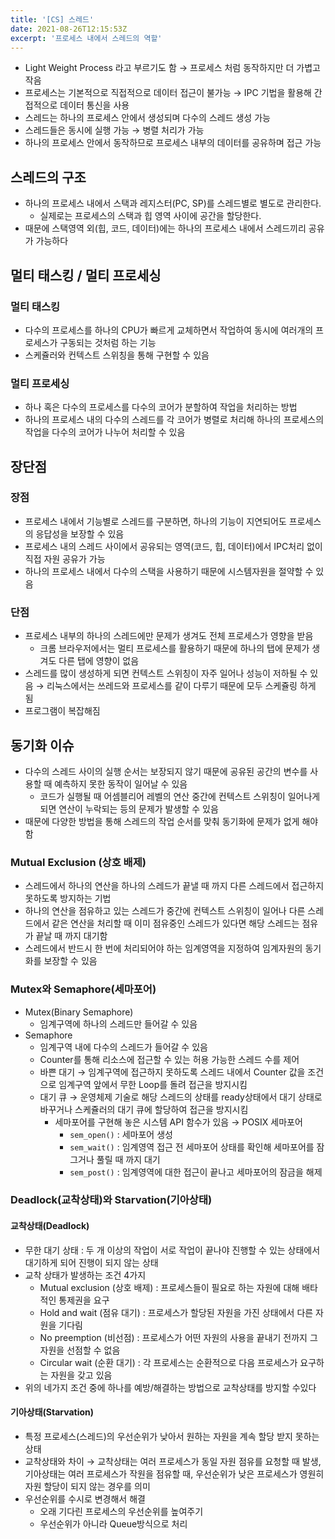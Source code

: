 ```yaml
---
title: '[CS] 스레드'
date: 2021-08-26T12:15:53Z
excerpt: '프로세스 내에서 스레드의 역할'
---
```


- Light Weight Process 라고 부르기도 함 → 프로세스 처럼 동작하지만 더 가볍고 작음
- 프로세스는 기본적으로 직접적으로 데이터 접근이 불가능 → IPC 기법을 활용해 간접적으로 데이터 통신을 사용
- 스레드는 하나의 프로세스 안에서 생성되며 다수의 스레드 생성 가능
- 스레드들은 동시에 실행 가능 → 병렬 처리가 가능
- 하나의 프로세스 안에서 동작하므로 프로세스 내부의 데이터를 공유하며 접근 가능

## 스레드의 구조

- 하나의 프로세스 내에서 스택과 레지스터(PC, SP)를 스레드별로 별도로 관리한다.
  - 실제로는 프로세스의 스택과 힙 영역 사이에 공간을 할당한다.
- 때문에 스택영역 외(힙, 코드, 데이터)에는 하나의 프로세스 내에서 스레드끼리 공유가 가능하다

## 멀티 태스킹 / 멀티 프로세싱

### 멀티 태스킹

- 다수의 프로세스를 하나의 CPU가 빠르게 교체하면서 작업하여 동시에 여러개의 프로세스가 구동되는 것처럼 하는 기능
- 스케쥴러와 컨텍스트 스위칭을 통해 구현할 수 있음

### 멀티 프로세싱

- 하나 혹은 다수의 프로세스를 다수의 코어가 분할하여 작업을 처리하는 방법
- 하나의 프로세스 내의 다수의 스레드를 각 코어가 병렬로 처리해 하나의 프로세스의 작업을 다수의 코어가 나누어 처리할 수 있음

## 장단점

### 장점

- 프로세스 내에서 기능별로 스레드를 구분하면, 하나의 기능이 지연되어도 프로세스의 응답성을 보장할 수 있음
- 프로세스 내의 스레드 사이에서 공유되는 영역(코드, 힙, 데이터)에서 IPC처리 없이 직접 자원 공유가 가능
- 하나의 프로세스 내에서 다수의 스택을 사용하기 때문에 시스템자원을 절약할 수 있음

### 단점

- 프로세스 내부의 하나의 스레드에만 문제가 생겨도 전체 프로세스가 영향을 받음
  - 크롬 브라우저에서는 멀티 프로세스를 활용하기 때문에 하나의 탭에 문제가 생겨도 다른 탭에 영향이 없음
- 스레드를 많이 생성하게 되면 컨텍스트 스위칭이 자주 일어나 성능이 저하될 수 있음 → 리눅스에서는 쓰레드와 프로세스를 같이 다루기 때문에 모두 스케쥴링 하게 됨
- 프로그램이 복잡해짐

## 동기화 이슈

- 다수의 스레드 사이의 실행 순서는 보장되지 않기 때문에 공유된 공간의 변수를 사용할 때 예측하지 못한 동작이 일어날 수 있음
  - 코드가 실행될 때 어셈블리어 레벨의 연산 중간에 컨텍스트 스위칭이 일어나게 되면 연산이 누락되는 등의 문제가 발생할 수 있음
- 때문에 다양한 방법을 통해 스레드의 작업 순서를 맞춰 동기화에 문제가 없게 해야함

### Mutual Exclusion (상호 배제)

- 스레드에서 하나의 연산을 하나의 스레드가 끝낼 때 까지 다른 스레드에서 접근하지 못하도록 방지하는 기법
- 하나의 연산을 점유하고 있는 스레드가 중간에 컨텍스트 스위칭이 일어나 다른 스레드에서 같은 연산을 처리할 때 이미 점유중인 스레드가 있다면 해당 스레드는 점유가 끝날 때 까지 대기함
- 스레드에서 반드시 한 번에 처리되어야 하는 임계영역을 지정하여 임계자원의 동기화를 보장할 수 있음

### Mutex와 Semaphore(세마포어)

- Mutex(Binary Semaphore)
  - 임계구역에 하나의 스레드만 들어갈 수 있음
- Semaphore
  - 임계구역 내에 다수의 스레드가 들어갈 수 있음
  - Counter를 통해 리소스에 접근할 수 있는 허용 가능한 스레드 수를 제어
  - 바쁜 대기 → 임계구역에 접근하지 못하도록 스레드 내에서 Counter 값을 조건으로 임계구역 앞에서 무한 Loop를 돌려 접근을 방지시킴
  - 대기 큐 → 운영체제 기술로 해당 스레드의 상태를 ready상태에서 대기 상태로 바꾸거나 스케쥴러의 대기 큐에 할당하여 접근을 방지시킴
    - 세마포어를 구현해 놓은 시스템 API 함수가 있음 → POSIX 세마포어
      - `sem_open()` : 세마포어 생성
      - `sem_wait()` : 임계영역 접근 전 세마포어 상태를 확인해 세마포어를 잠그거나 풀릴 때 까지 대기
      - `sem_post()` : 임계영역에 대한 접근이 끝나고 세마포어의 잠금을 해제

### Deadlock(교착상태)와 Starvation(기아상태)

#### 교착상태(Deadlock)

- 무한 대기 상태 : 두 개 이상의 작업이 서로 작업이 끝나야 진행할 수 있는 상태에서 대기하게 되어 진행이 되지 않는 상태
- 교착 상태가 발생하는 조건 4가지
  - Mutual exclusion (상호 배제) : 프로세스들이 필요로 하는 자원에 대해 배타적인 통제권을 요구
  - Hold and wait (점유 대기) : 프로세스가 할당된 자원을 가진 상태에서 다른 자원을 기다림
  - No preemption (비선점) : 프로세스가 어떤 자원의 사용을 끝내기 전까지 그 자원을 선점할 수 없음
  - Circular wait (순환 대기) : 각 프로세스는 순환적으로 다음 프로세스가 요구하는 자원을 갖고 있음
- 위의 네가지 조건 중에 하나를 예방/해결하는 방법으로 교착상태를 방지할 수있다

#### 기아상태(Starvation)

- 특정 프로세스(스레드)의 우선순위가 낮아서 원하는 자원을 계속 할당 받지 못하는 상태
- 교착상태와 차이 → 교착상태는 여러 프로세스가 동일 자원 점유를 요청할 때 발생, 기아상태는 여러 프로세스가 작원을 점유할 때, 우선순위가 낮은 프로세스가 영원히 자원 할당이 되지 않는 경우를 의미
- 우선순위를 수시로 변경해서 해결
  - 오래 기다린 프로세스의 우선순위를 높여주기
  - 우선순위가 아니라 Queue방식으로 처리
